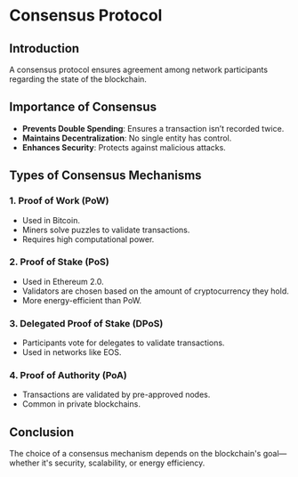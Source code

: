 # Consensus Protocol

## Introduction
A consensus protocol ensures agreement among network participants regarding the state of the blockchain.

## Importance of Consensus
- **Prevents Double Spending**: Ensures a transaction isn’t recorded twice.
- **Maintains Decentralization**: No single entity has control.
- **Enhances Security**: Protects against malicious attacks.

## Types of Consensus Mechanisms
### 1. Proof of Work (PoW)
- Used in Bitcoin.
- Miners solve puzzles to validate transactions.
- Requires high computational power.

### 2. Proof of Stake (PoS)
- Used in Ethereum 2.0.
- Validators are chosen based on the amount of cryptocurrency they hold.
- More energy-efficient than PoW.

### 3. Delegated Proof of Stake (DPoS)
- Participants vote for delegates to validate transactions.
- Used in networks like EOS.

### 4. Proof of Authority (PoA)
- Transactions are validated by pre-approved nodes.
- Common in private blockchains.

## Conclusion
The choice of a consensus mechanism depends on the blockchain's goal—whether it's security, scalability, or energy efficiency.
